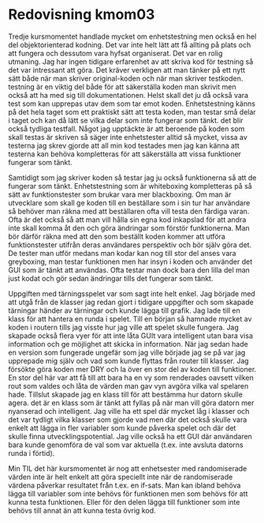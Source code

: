 ---
---
Redovisning kmom03
=========================
Tredje kursmomentet handlade mycket om enhetstestning men också en hel del objektorienterad kodning. Det var inte helt lätt att få allting på plats och att fungera och dessutom vara hyfsat organiserat. Det var en rolig utmaning. Jag har ingen tidigare erfarenhet av att skriva kod för testning så det var intressant att göra. Det kräver verkligen att man tänker på ett nytt sätt både när man skriver original-koden och när man skriver testkoden. testning är en viktig del både för att säkerställa koden man skrivit men också att ha med sig till dokumentationen. Helst skall det ju då också vara test som kan upprepas utav dem som tar emot koden. Enhetstestning känns på det hela taget som ett praktiskt sätt att testa koden, man testar små delar i taget och kan då lätt se vilka delar som inte fungerar som tänkt. det blir också tydliga testfall. Något jag upptäckte är att beroende på koden som skall testas är skriven så säger inte enhetstester alltid så mycket, vissa av testerna jag skrev gjorde att all min kod testades men jag kan känna att testerna kan behöva kompletteras för att säkerställa att vissa funktioner fungerar som tänkt.

Samtidigt som jag skriver koden så testar jag ju också funktionerna så att de fungerar som tänkt. Enhetstestning som är whiteboxing kompletteras på så sätt av funktionstester som brukar vara mer blackboxing. Om man är utvecklare som skall ge koden till en beställare som i sin tur har användare så behöver man räkna med att beställaren ofta vill testa den färdiga varan. Ofta är det också så att man vill hålla sin egna kod inkapslad för att andra inte skall komma åt den och göra ändringar som förstör funktionerna. Man bör därför räkna med att den som beställt koden kommer att utföra funktionstester utifrån deras användares perspektiv och bör själv göra det. De tester man utför medans man kodar kan nog till stor del anses vara greyboxing, man testar funktionen men har insyn i koden och använder det GUI som är tänkt att användas. Ofta testar man dock bara den lilla del man just kodat och gör sedan ändringar tills det fungerar som tänkt.

Uppgiften med tärningsspelet var som sagt inte helt enkel. Jag började med att utgå från de klasser jag redan gjort i tidigare uppgifter och som skapade tärningar händer av tärningar och kunde lägga till grafik. Jag lade till en klass för att hantera en runda i spelet. Till en början så hamnade mycket av koden i routern tills jag visste hur jag ville att spelet skulle fungera. Jag skapade också flera vyer för att inte låta GUIt vara intelligent utan bara visa information och ge möjlighet att skicka in information. När jag sedan hade en version som fungerade ungefär som jag ville började jag se på var jag upprepade mig själv och vad som kunde flyttas från router till klasser. Jag försökte göra koden mer DRY och la över en stor del av koden till funktioner. En stor del här var att få till att bara ha en vy som renderades oavsett vilken rout som valdes och låta de värden man gav vyn avgöra vilka val spelaren hade. Tillslut skapade jag en klass till för att bestämma hur datorn skulle agera. det är en klass som är tänkt att fyllas på när man vill göra datorn mer nyanserad och intelligent. Jag ville ha ett spel där mycket låg i klasser och det var tydligt vilka klasser som gjorde vad men där det också skulle vara enkelt att lägga in fler variabler som kunde påverka spelet och där det skulle finna utvecklingspotential. Jag ville också ha ett GUI där användaren bara kunde genomföra de val som var aktuella (t.ex. inte avsluta datorns runda i förtid).

Min TIL det här kursmomentet är nog att enhetsester med randomiserade värden inte är helt enkelt att göra speciellt inte när de randomiserade värdena påverkar resultatet från t.ex. en if-sats. Man kan ibland behöva lägga till variabler som inte behövs för funktionen men som behövs för att kunna testa funktionen. Eller för den delen lägga till funktioner som inte behövs till annat än att kunna testa övrig kod.
